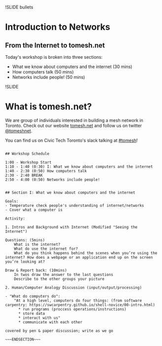 !SLIDE bullets
# Introduction to Networks
## From the Internet to tomesh.net

Today's workshop is broken into three sections:

* What we know about computers and the internet (30 mins)  
* How computers talk (50 mins)  
* Networks include people! (50 mins)  

!SLIDE
# What is tomesh.net?

We are group of individuals interested in building a mesh network in Toronto.
Check out our website [tomesh.net](https://tomesh.net/) and follow us on twitter [@tomeshnet](https://twitter.com/tomeshnet).

You can find us on Civic Tech Toronto's slack talking at [#tomesh](https://civictechto-slack-invite.herokuapp.com/)!

~~~SECTION:notes~~~

## Workshop Schedule

1:00 - Workshop Start
1:10 - 1:40 (0:30) I: What we know about computers and the internet
1:40 - 2:30 (0:50) How computers talk
2:30 - 2:40 BREAK
2:50 - 4:00 (0:50) Networks include people!


## Section I: What we know about computers and the internet

Goals:
- Temperature check people's understanding of internet/networks
- Cover what a computer is

Activity:

1. Intros and Background with Internet (Modified "Seeing the Internet")

Questions: (5mins)
    What is the internet?
    What do use the internet for?
    What do you think happens behind the scenes when you’re using the internet? How does a webpage or an application end up on the screen you’re looking at?

Draw & Report back: (10mins)
    In twos draw the answer to the last questions
    Describe to the other groups your picture

2. Human/Computer Analogy Discussion (input/output/processing)

- "What do computers do":
    "At a high level, computers do four things: (from software carpentry: https://swcarpentry.github.io/shell-novice/00-intro.html)
      * run programs (proccess operations/instructions)
      * store data
      * interact with us"
      * communicate with each other

covered by pen & paper discussion; write as we go

~~~ENDSECTION~~~
